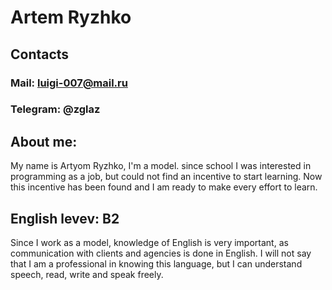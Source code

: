 # Artem Ryzhko

## Contacts

### Mail: luigi-007@mail.ru
### Telegram: @zglaz

## About me:

My name is Artyom Ryzhko, I'm a model. since school
I was interested in programming as a job, but could not
find an incentive to start learning. Now this incentive
has been found and I am ready to make every effort to 
learn.

## English levev: B2

Since I work as a model, knowledge of English is very
important, as communication with clients and agencies
is done in English. I will not say that I am a professional
in knowing this language, but I can understand speech, read,
write and speak freely.
